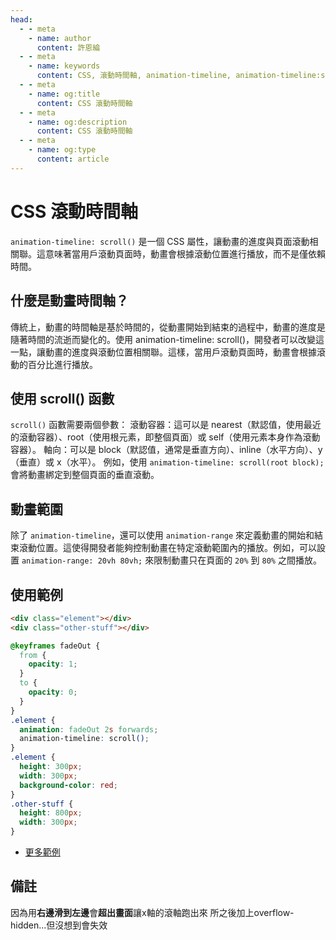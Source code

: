 ```yaml
---
head:
  - - meta
    - name: author
      content: 許恩綸
  - - meta
    - name: keywords
      content: CSS, 滾動時間軸, animation-timeline, animation-timeline:scroll()
  - - meta
    - name: og:title
      content: CSS 滾動時間軸
  - - meta
    - name: og:description
      content: CSS 滾動時間軸
  - - meta
    - name: og:type
      content: article
---
```


# CSS 滾動時間軸

`animation-timeline: scroll()` 是一個 CSS 屬性，讓動畫的進度與頁面滾動相關聯。這意味著當用戶滾動頁面時，動畫會根據滾動位置進行播放，而不是僅依賴時間。

## 什麼是動畫時間軸？
傳統上，動畫的時間軸是基於時間的，從動畫開始到結束的過程中，動畫的進度是隨著時間的流逝而變化的。使用 animation-timeline: scroll()，開發者可以改變這一點，讓動畫的進度與滾動位置相關聯。這樣，當用戶滾動頁面時，動畫會根據滾動的百分比進行播放。

## 使用 scroll() 函數
`scroll()` 函數需要兩個參數：
滾動容器：這可以是 nearest（默認值，使用最近的滾動容器）、root（使用根元素，即整個頁面）或 self（使用元素本身作為滾動容器）。
軸向：可以是 block（默認值，通常是垂直方向）、inline（水平方向）、y（垂直）或 x（水平）。
例如，使用 `animation-timeline: scroll(root block);` 會將動畫綁定到整個頁面的垂直滾動。

## 動畫範圍
除了 `animation-timeline`，還可以使用 `animation-range` 來定義動畫的開始和結束滾動位置。這使得開發者能夠控制動畫在特定滾動範圍內的播放。例如，可以設置 `animation-range: 20vh 80vh;` 來限制動畫只在頁面的 `20%` 到 `80%` 之間播放。

## 使用範例

```html
<div class="element"></div>
<div class="other-stuff"></div>
```

```css
@keyframes fadeOut {
  from {
    opacity: 1;
  }
  to {
    opacity: 0;
  }
}
.element {
  animation: fadeOut 2s forwards;
  animation-timeline: scroll();
}
.element {
  height: 300px;
  width: 300px;
  background-color: red;
}
.other-stuff {
  height: 800px;
  width: 300px;
}
```

- [更多範例](https://lucashsu95.github.io/webDesign/scroll/scroll-anime/scroll-anime.html)

## 備註
因為用**右邊滑到左邊**會**超出畫面**讓x軸的滾軸跑出來
所之後加上overflow-hidden...但沒想到會失效